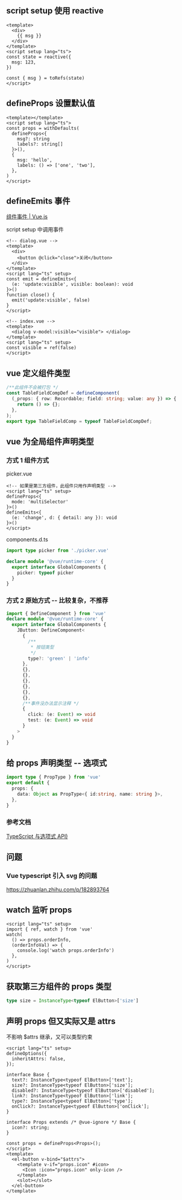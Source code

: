 
## script setup 使用 reactive

```vue
<template>
  <div>
    {{ msg }}
  </div>
</template>
<script setup lang="ts">
const state = reactive({
  msg: 123,
})

const { msg } = toRefs(state)
</script>
```

## defineProps 设置默认值

```vue
<template></template>
<script setup lang="ts">
const props = withDefaults(
  defineProps<{
    msg?: string
    labels?: string[]
  }>(),
  {
    msg: 'hello',
    labels: () => ['one', 'two'],
  },
)
</script>
```

## defineEmits 事件

[组件事件 | Vue.js](https://cn.vuejs.org/guide/components/events.html)

script setup 中调用事件

```vue
<!-- dialog.vue -->
<template>
  <div>
    <button @click="close">关闭</button>
  </div>
</template>
<script lang="ts" setup>
const emit = defineEmits<{
  (e: 'update:visible', visible: boolean): void
}>()
function close() {
  emit('update:visible', false)
}
</script>
```

```vue
<!-- index.vue -->
<template>
  <dialog v-model:visible="visible"> </dialog>
</template>
<script lang="ts" setup>
const visible = ref(false)
</script>
```

## vue 定义组件类型

```ts
/**此组件不会被打包 */
const TableFieldCompDef = defineComponent(
  (_props: { row: Recordable; field: string; value: any }) => {
    return () => {};
  },
);
export type TableFieldComp = typeof TableFieldCompDef;
```

## vue 为全局组件声明类型

### 方式 1 组件方式

picker.vue

```vue
<!-- 如果是第三方组件，此组件只用作声明类型 -->
<script lang="ts" setup>
defineProps<{
  mode: 'multiSelector'
}>()
defineEmits<{
  (e: 'change', d: { detail: any }): void
}>()
</script>
```

components.d.ts

```ts
import type picker from './picker.vue'

declare module '@vue/runtime-core' {
  export interface GlobalComponents {
    picker: typeof picker
  }
}
```

### 方式 2 原始方式 -- 比较复杂，不推荐

```ts
import { DefineComponent } from 'vue'
declare module '@vue/runtime-core' {
  export interface GlobalComponents {
    JButton: DefineComponent<
      {
        /**
         * 按钮类型
         */
        type?: 'green' | 'info'
      },
      {},
      {},
      {},
      {},
      {},
      {},
      /**事件没办法显示注释 */
      {
        click: (e: Event) => void
        test: (e: Event) => void
      }
    >
  }
}
```

## 给 props 声明类型 -- 选项式

```ts
import type { PropType } from 'vue'
export default {
  props: {
    data: Object as PropType<{ id:string, name: string }>,
  },
}
```

### 参考文档


[TypeScript 与选项式 API)](https://cn.vuejs.org/guide/typescript/options-api.html#typing-component-props)


## 问题

### Vue typescript 引入 svg 的问题

https://zhuanlan.zhihu.com/p/182893764

## watch 监听 props

```vue
<script lang="ts" setup>
import { ref, watch } from 'vue'
watch(
  () => props.orderInfo,
  (orderInfoVal) => {
    console.log('watch props.orderInfo')
  },
)
</script>
```

## 获取第三方组件的 props 类型

```ts
type size = InstanceType<typeof ElButton>['size']
```

## 声明 props 但又实际又是 attrs
不影响 $attrs 继承，又可以类型约束

```vue
<script lang="ts" setup>
defineOptions({
  inheritAttrs: false,
});

interface Base {
  text?: InstanceType<typeof ElButton>['text'];
  size?: InstanceType<typeof ElButton>['size'];
  disabled?: InstanceType<typeof ElButton>['disabled'];
  link?: InstanceType<typeof ElButton>['link'];
  type?: InstanceType<typeof ElButton>['type'];
  onClick?: InstanceType<typeof ElButton>['onClick'];
}

interface Props extends /* @vue-ignore */ Base {
  icon?: string;
}

const props = defineProps<Props>();
</script>
<template>
  <el-button v-bind="$attrs">
    <template v-if="props.icon" #icon>
      <Icon :icon="props.icon" only-icon />
    </template>
    <slot></slot>
  </el-button>
</template>
```
